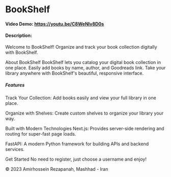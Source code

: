 # BookShelf
#### Video Demo:  https://youtu.be/C8WeNlv8D0s
#### Description:
Welcome to BookShelf!
Organize and track your book collection digitally with BookShelf.

About BookShelf
BookShelf lets you catalog your digital book collection in one place. Easily add books by name, author, and Goodreads link. Take your library anywhere with BookShelf's beautiful, responsive interface.
##### Features
Track Your Collection:
Add books easily and view your full library in one place.

Organize with Shelves:
Create custom shelves to organize your library your way.

Built with Modern Technologies
Next.js:
Provides server-side rendering and routing for super-fast page loads.

FastAPI:
A modern Python framework for building APIs and backend services.

Get Started
No need to register, just choose a username and enjoy!

© 2023 Amirhossein Rezapanah, Mashhad - Iran